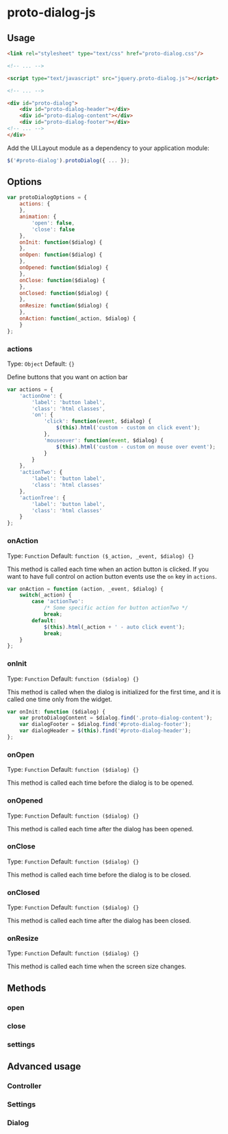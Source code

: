 # proto-dialog-js

## Usage

```html
<link rel="stylesheet" type="text/css" href="proto-dialog.css"/>

<!-- ... -->

<script type="text/javascript" src="jquery.proto-dialog.js"></script>

<!-- ... -->

<div id="proto-dialog">
    <div id="proto-dialog-header"></div>
    <div id="proto-dialog-content"></div>
    <div id="proto-dialog-footer"></div>
<!-- ... -->
</div>
```

Add the UI.Layout module as a dependency to your application module:

```javascript
$('#proto-dialog').protoDialog({ ... });
```

## Options

```javascript
var protoDialogOptions = {
    actions: {
    },
    animation: {
        'open': false,
        'close': false
    },
    onInit: function($dialog) {
    },
    onOpen: function($dialog) {
    },
    onOpened: function($dialog) {
    },
    onClose: function($dialog) {
    },
    onClosed: function($dialog) {
    },
    onResize: function($dialog) {
    },
    onAction: function(_action, $dialog) {
    }
};
```

### actions

Type: `Object`
Default: `{}`

Define buttons that you want on action bar

```javascript
var actions = {
    'actionOne': {
        'label': 'button label',
        'class': 'html classes',
        'on': {
            'click': function(event, $dialog) {
                $(this).html('custom - custom on click event');
            },
            'mouseover': function(event, $dialog) {
                $(this).html('custom - custom on mouse over event');
            }
        }
    },
    'actionTwo': {
        'label': 'button label',
        'class': 'html classes'
    },
    'actionTree': {
        'label': 'button label',
        'class': 'html classes'
    }
};
```

### onAction

Type: `Function`
Default: `function ($_action, _event, $dialog) {}`

This method is called each time when an action button is clicked. If you want to have full control on action button events use the `on` key in `actions`.

```javascript
var onAction = function (action, _event, $dialog) {
    switch(_action) {
        case 'actionTwo':
            /* Some specific action for button actionTwo */
            break;
        default:
            $(this).html(_action + ' - auto click event');
            break;
    }
};
```

### onInit

Type: `Function`
Default: `function ($dialog) {}`

This method is called when the dialog is initialized for the first time, and it is called one time only from the widget.

```javascript
var onInit: function ($dialog) {
    var protoDialogContent = $dialog.find('.proto-dialog-content');
    var dialogFooter = $dialog.find('#proto-dialog-footer');
    var dialogHeader = $(this).find('#proto-dialog-header');
};
```

### onOpen

Type: `Function`
Default: `function ($dialog) {}`

This method is called each time before the dialog is to be opened.

### onOpened

Type: `Function`
Default: `function ($dialog) {}`

This method is called each time after the dialog has been opened.

### onClose

Type: `Function`
Default: `function ($dialog) {}`

This method is called each time before the dialog is to be closed.

### onClosed

Type: `Function`
Default: `function ($dialog) {}`

This method is called each time after the dialog has been closed.

### onResize

Type: `Function`
Default: `function ($dialog) {}`

This method is called each time when the screen size changes.

## Methods

### open

### close

### settings

## Advanced usage

### Controller

### Settings

### Dialog